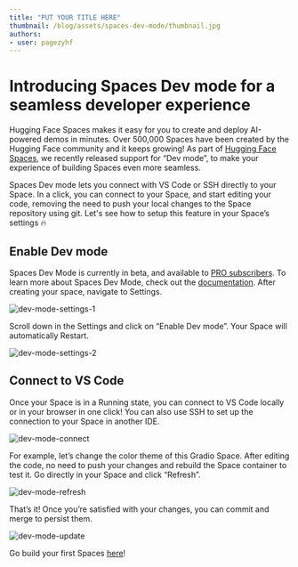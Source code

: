 ```yaml
---
title: "PUT YOUR TITLE HERE" 
thumbnail: /blog/assets/spaces-dev-mode/thumbnail.jpg
authors:
- user: pagezyhf
---
```


# Introducing Spaces Dev mode for a seamless developer experience

Hugging Face Spaces makes it easy for you to create and deploy AI-powered demos in minutes. Over 500,000 Spaces have been created by the Hugging Face community and it keeps growing! As part of [Hugging Face Spaces](https://huggingface.co/spaces), we recently released support for “Dev mode”, to make your experience of building Spaces even more seamless.

Spaces Dev mode lets you connect with VS Code or SSH directly to your Space. In a click, you can connect to your Space, and start editing your code, removing the need to push your local changes to the Space repository using git.
Let's see how to setup this feature in your Space’s settings 🔥

## Enable Dev mode

Spaces Dev Mode is currently in beta, and available to [PRO subscribers](https://huggingface.co/pricing#pro). To learn more about Spaces Dev Mode, check out the [documentation](https://huggingface.co/dev-mode-explorers). After creating your space, navigate to Settings.

![dev-mode-settings-1](https://huggingface.co/datasets/huggingface/documentation-images/resolve/main/blog/spaces-dev-mode/dev-mode-settings-1.png)

Scroll down in the Settings and click on “Enable Dev mode”. Your Space will automatically Restart. 

![dev-mode-settings-2](https://huggingface.co/datasets/huggingface/documentation-images/resolve/main/blog/spaces-dev-mode/dev-mode-settings-2.png)

## Connect to VS Code

Once your Space is in a Running state, you can connect to VS Code locally or in your browser in one click! You can also use SSH to set up the connection to your Space in another IDE.

![dev-mode-connect](https://huggingface.co/datasets/huggingface/documentation-images/resolve/main/blog/spaces-dev-mode/dev-mode-connect.png)

For example, let’s change the color theme of this Gradio Space. After editing the code, no need to push your changes and rebuild the Space container to test it. Go directly in your Space and click “Refresh”.

![dev-mode-refresh](https://huggingface.co/datasets/huggingface/documentation-images/resolve/main/blog/spaces-dev-mode/dev-mode-refresh.png)

That’s it! Once you’re satisfied with your changes, you can commit and merge to persist them.

![dev-mode-update](https://huggingface.co/datasets/huggingface/documentation-images/resolve/main/blog/spaces-dev-mode/dev-mode-update.png)

Go build your first Spaces [here](https://huggingface.co/spaces)!